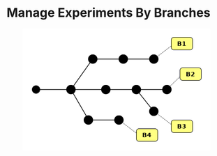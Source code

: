 # Manage Experiments By Branches

<p align="center">
<img src="/static/img/user-guide/experiments/branches.png" />
</p>
